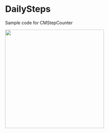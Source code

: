 DailySteps
==========

Sample code for CMStepCounter

<img src="https://raw.github.com/gff02521/DailySteps/master/Screenshots/screenshot01.png" width="320px" style="width: 320px;">
